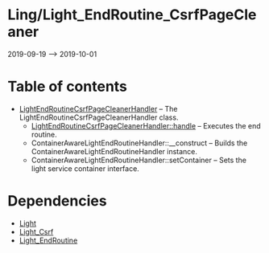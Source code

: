 Ling/Light_EndRoutine_CsrfPageCleaner
================
2019-09-19 --> 2019-10-01




Table of contents
===========

- [LightEndRoutineCsrfPageCleanerHandler](https://github.com/lingtalfi/Light_EndRoutine_CsrfPageCleaner/blob/master/doc/api/Ling/Light_EndRoutine_CsrfPageCleaner/Handler/LightEndRoutineCsrfPageCleanerHandler.md) &ndash; The LightEndRoutineCsrfPageCleanerHandler class.
    - [LightEndRoutineCsrfPageCleanerHandler::handle](https://github.com/lingtalfi/Light_EndRoutine_CsrfPageCleaner/blob/master/doc/api/Ling/Light_EndRoutine_CsrfPageCleaner/Handler/LightEndRoutineCsrfPageCleanerHandler/handle.md) &ndash; Executes the end routine.
    - ContainerAwareLightEndRoutineHandler::__construct &ndash; Builds the ContainerAwareLightEndRoutineHandler instance.
    - ContainerAwareLightEndRoutineHandler::setContainer &ndash; Sets the light service container interface.


Dependencies
============
- [Light](https://github.com/lingtalfi/Light)
- [Light_Csrf](https://github.com/lingtalfi/Light_Csrf)
- [Light_EndRoutine](https://github.com/lingtalfi/Light_EndRoutine)


